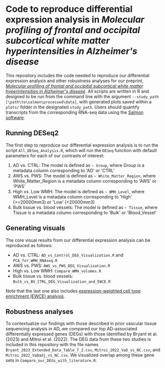 # Code to reproduce differential expression analysis in *Molecular profiling of frontal and occipital subcortical white matter hyperintensities in Alzheimer's disease*

This repository includes the code needed to reproduce our differential expression analysis and other robustness analyses for our preprint, [*Molecular profiling of frontal and occipital subcortical white matter hyperintensities in Alzheimer's disease*](https://www.biorxiv.org/content/10.1101/2024.06.13.598845).
All scripts are written in R and designed to be run from the command line with the argument `--study_path [\path\to\salmon\processed\data]`, with generated plots saved within a `plots/` folder in the designated `study_path`. 
Users should quantify transcripts from the corresponding RNA-seq data using the [Salmon software](https://combine-lab.github.io/salmon/).

## Running DESeq2 

The first step to reproduce our differential expression analysis is to run the script `All_DESeq_Analysis.R`, which will run the `DESeq` function with default parameters for each of our contrasts of interest: 

1. AD vs. CTRL: The model is defined as `~ Group`, where Group is a metadata column corresponding to 'AD' or 'CTRL' 
2. AWS vs. PWS: The model is defined as `~ White_Matter_Region`, where White_Matter_Region is a metadata column corresponding to 'AWS' or 'PWS' 
3. High vs. Low WMH: The model is defined as `~ WMH_Level`, where WMH_Level is a metadata column corresponding to 'High' (>=20000mm3) or 'Low' (<20000mm3) 
2. Bulk tissue vs. blood vessels: The model is defined as `~ Tissue`, where Tissue is a metadata column corresponding to 'Bulk' or 'Blood_Vessel' 

## Generating visuals

The core visual results from our differential expression analysis can be reproduced as follows: 

* AD vs. CTRL: `AD_vs_Control_DEG_Visualization.R` and `PCA_for_WMH_RNAseq.R`
* AWS vs. PWS: `AWS_vs_PWS_DEG_Visualization.R` 
* High vs. Low WMH: `Compare_WMH_volumes.R` 
* Bulk tissue vs. blood vessels: `Bulk_vs_BV_CTRL_DEG_Visualization_and_EWCE.R` 

Note that the last one also includes [expression-weighted cell type enrichment (EWCE) analysis](https://github.com/NathanSkene/EWCE). 


## Robustness analyses 

To contextualize our findings with those described in prior vascular tissue sequencing analysis in AD, we compared our top AD-associated differentially expressed genes (DEGs) with those identified by Bryant et al. (2023) and Mitroi et al. (2022).
The DEG data from these two studies is included in this repository with the file names `Bryant_2023_Extended_Data_Table_7_2.csv`, `Mitroi_2022_VaD_vs_NC.csv`, and `Mitroi_2022_VaDadj_vs_NC.csv`. 
We visualized overlap among these gene sets in `Compare_our_DEGs_with_literature.R`.